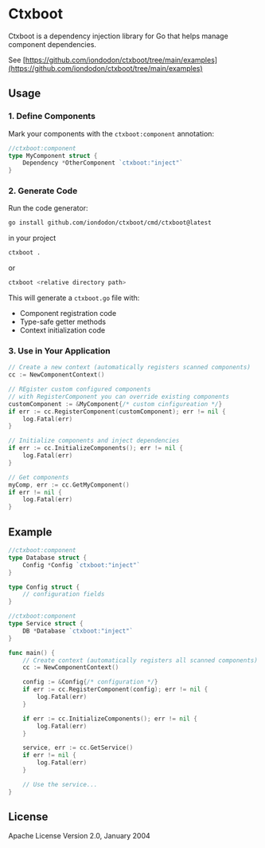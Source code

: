 # Ctxboot

Ctxboot is a dependency injection library for Go that helps manage component dependencies.

See [https://github.com/iondodon/ctxboot/tree/main/examples](https://github.com/iondodon/ctxboot/tree/main/examples)

## Usage

### 1. Define Components

Mark your components with the `ctxboot:component` annotation:

```go
//ctxboot:component
type MyComponent struct {
    Dependency *OtherComponent `ctxboot:"inject"`
}
```

### 2. Generate Code

Run the code generator:

```bash
go install github.com/iondodon/ctxboot/cmd/ctxboot@latest
```

in your project

```bash
ctxboot .
```

or

```bash
ctxboot <relative directory path>
```

This will generate a `ctxboot.go` file with:

- Component registration code
- Type-safe getter methods
- Context initialization code

### 3. Use in Your Application

```go
// Create a new context (automatically registers scanned components)
cc := NewComponentContext()

// REgister custom configured components
// with RegisterComponent you can override existing components
customComponent := &MyComponent{/* custom cinfigureation */}
if err := cc.RegisterComponent(customComponent); err != nil {
    log.Fatal(err)
}

// Initialize components and inject dependencies
if err := cc.InitializeComponents(); err != nil {
    log.Fatal(err)
}

// Get components
myComp, err := cc.GetMyComponent()
if err != nil {
    log.Fatal(err)
}
```

## Example

```go
//ctxboot:component
type Database struct {
    Config *Config `ctxboot:"inject"`
}

type Config struct {
    // configuration fields
}

//ctxboot:component
type Service struct {
    DB *Database `ctxboot:"inject"`
}

func main() {
    // Create context (automatically registers all scanned components)
    cc := NewComponentContext()

    config := &Config{/* configuration */}
    if err := cc.RegisterComponent(config); err != nil {
        log.Fatal(err)
    }

    if err := cc.InitializeComponents(); err != nil {
        log.Fatal(err)
    }

    service, err := cc.GetService()
    if err != nil {
        log.Fatal(err)
    }

    // Use the service...
}
```

## License

Apache License Version 2.0, January 2004
